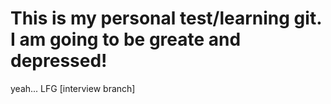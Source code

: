 # This is my personal test/learning git. I am going to be greate and depressed!

yeah... LFG [interview branch]